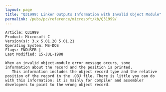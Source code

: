 ```yaml
---
layout: page
title: "Q31999: Linker Outputs Information with Invalid Object Module"
permalink: /pubs/pc/reference/microsoft/kb/Q31999/
---
```


	Article: Q31999
	Product: Microsoft C
	Version(s): 3.x 5.01.20 5.01.21
	Operating System: MS-DOS
	Flags: ENDUSER |
	Last Modified: 15-JUL-1988
	
	When an invalid object-module error message occurs, some
	information about the record and the position is printed.
	   This information includes the object record type and the relative
	position of the record in the .OBJ file. There is little you can do
	with this information; it is mainly for compiler and assembler
	developers to point to the wrong object record.
